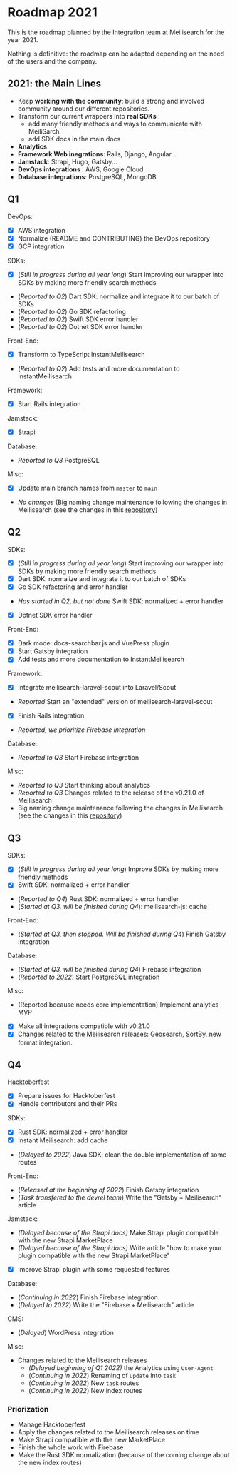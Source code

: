 # Roadmap 2021

This is the roadmap planned by the Integration team at Meilisearch for the year 2021.

Nothing is definitive: the roadmap can be adapted depending on the need of the users and the company.

## 2021: the Main Lines

- Keep **working with the community**: build a strong and involved community around our different repositories.
- Transform our current wrappers into **real SDKs** :
    - add many friendly methods and ways to communicate with MeiliSarch
    - add SDK docs in the main docs
- **Analytics**
- **Framework Web inegrations**: Rails, Django, Angular...
- **Jamstack**: Strapi, Hugo, Gatsby...
- **DevOps integrations** : AWS, Google Cloud.
- **Database integrations**: PostgreSQL, MongoDB.

## Q1

DevOps:
- [X] AWS integration
- [X] Normalize (README and CONTRIBUTING) the DevOps repository
- [X] GCP integration

SDKs:
- [X] (_Still in progress during all year long_) Start improving our wrapper into SDKs by making more friendly search methods
- (_Reported to Q2_) Dart SDK: normalize and integrate it to our batch of SDKs
- (_Reported to Q2_) Go SDK refactoring
- (_Reported to Q2_) Swift SDK error handler
- (_Reported to Q2_) Dotnet SDK error handler

Front-End:
- [X] Transform to TypeScript InstantMeilisearch
- (_Reported to Q2_) Add tests and more documentation to InstantMeilisearch

Framework:
- [X] Start Rails integration

Jamstack:
- [X] Strapi

Database:
- _Reported to Q3_ PostgreSQL

Misc:
- [X] Update main branch names from `master` to `main`
- _No changes_ (Big naming change maintenance following the changes in Meilisearch (see the changes in this [repository](https://github.com/meilisearch/specifications/))

## Q2

SDKs:
- [X] (_Still in progress during all year long_) Start improving our wrapper into SDKs by making more friendly search methods
- [X] Dart SDK: normalize and integrate it to our batch of SDKs
- [X] Go SDK refactoring and error handler
- _Has started in Q2, but not done_ Swift SDK: normalized + error handler
- [X] Dotnet SDK error handler

Front-End:
- [X] Dark mode: docs-searchbar.js and VuePress plugin
- [X] Start Gatsby integration
- [X] Add tests and more documentation to InstantMeilisearch

Framework:
- [X] Integrate meilisearch-laravel-scout into Laravel/Scout
- _Reported_ Start an "extended" version of meilisearch-laravel-scout
- [X] Finish Rails integration
- _Reported, we prioritize Firebase integration_

Database:
- _Reported to Q3_ Start Firebase integration

Misc:
- _Reported to Q3_ Start thinking about analytics
- _Reported to Q3_ Changes related to the release of the v0.21.0 of Meilisearch
- Big naming change maintenance following the changes in Meilisearch (see the changes in this [repository](https://github.com/meilisearch/specifications/))

## Q3

SDKs:
- [X] (_Still in progress during all year long_) Improve SDKs by making more friendly methods
- [X] Swift SDK: normalized + error handler
- (_Reported to Q4_) Rust SDK: normalized + error handler
- (_Started at Q3, will be finished during Q4_): meilisearch-js: cache

Front-End:
- (_Started at Q3, then stopped. Will be finished during Q4_) Finish Gatsby integration

Database:
- (_Started at Q3, will be finished during Q4_) Firebase integration
- (_Reported to 2022_) Start PostgreSQL integration

Misc:
- (Reported because needs core implementation) Implement analytics MVP
- [X] Make all integrations compatible with v0.21.0
- [X] Changes related to the Meilisearch releases: Geosearch, SortBy, new format integration.

## Q4

Hacktoberfest
- [X] Prepare issues for Hacktoberfest
- [X] Handle contributors and their PRs

SDKs:
- [X] Rust SDK: normalized + error handler
- [X] Instant Meilisearch: add cache
- (_Delayed to 2022_) Java SDK: clean the double implementation of some routes

Front-End:
- (_Released at the beginning of 2022_) Finish Gatsby integration
- (_Task transfered to the devrel team_) Write the "Gatsby + Meilisearch" article

Jamstack:
- _(Delayed because of the Strapi docs)_ Make Strapi plugin compatible with the new Strapi MarketPlace
- _(Delayed because of the Strapi docs)_ Write article "how to make your plugin compatible with the new Strapi MarketPlace"
- [X] Improve Strapi plugin with some requested features

Database:
- (_Continuing in 2022_) Finish Firebase integration
- (_Delayed to 2022_) Write the "Firebase + Meilisearch" article

CMS:
- (_Delayed_) WordPress integration

Misc:
- Changes related to the Meilisearch releases
  - _(Delayed beginning of Q1 2022)_ the Analytics using `User-Agent`
  - (_Continuing in 2022_) Renaming of `update` into `task`
  - (_Continuing in 2022_) New `task` routes
  - (_Continuing in 2022_) New index routes

### Priorization

- Manage Hacktoberfest
- Apply the changes related to the Meilisearch releases on time
- Make Strapi compatible with the new MarketPlace
- Finish the whole work with Firebase
- Make the Rust SDK normalization (because of the coming change about the new index routes)
